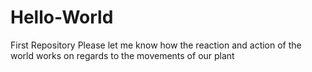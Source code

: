 # Hello-World
First Repository
Please let me know how the reaction and action of the world works on regards to the movements of our plant 
